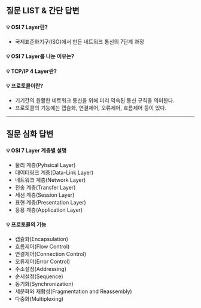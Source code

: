 ## 질문 LIST & 간단 답변

#### 💡 OSI 7 Layer란?
- 국제표준화기구(ISO)에서 만든 네트워크 통신의 7단계 과정

#### 💡 OSI 7 Layer를 나눈 이유는?

#### 💡 TCP/IP 4 Layer란?

#### 💡 프로토콜이란? 
- 기기간의 원활한 네트워크 통신을 위해 미리 약속된 통신 규칙을 의미한다.
- 프로토콜의 기능에는 캡슐화, 연결제어, 오류제어, 흐름제어 등이 있다.

<hr>

## 질문 심화 답변

#### 💡 OSI 7 Layer 계층별 설명
* 물리 계층(Pyhsical Layer)
* 데이터링크 계층(Data-Link Layer)
* 네트워크 계층(Network Layer)
* 전송 계층(Transfer Layer)
* 세선 계층(Session Layer)
* 표현 계층(Presentation Layer)
* 응용 계층(Application Layer)

#### 💡 프로토콜의 기능
* 캡슐화(Encapsulation)
* 흐름제어(Flow Control)
* 연결제어(Connection Control)
* 오류제어(Error Control)
* 주소설정(Addressing)
* 순서설정(Sequence)
* 동기화(Synchronization)
* 세분화와 재합성(Fragmentation and Reassembly)
* 다중화(Multiplexing)


